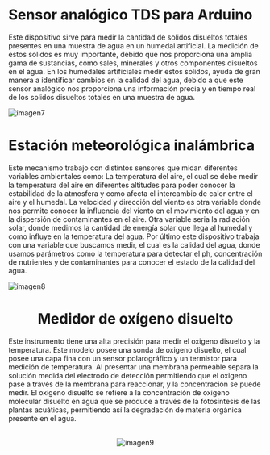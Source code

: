 # Sensor analógico TDS para Arduino
Este dispositivo sirve para medir la cantidad de solidos disueltos totales presentes en una muestra de agua en un humedal artificial.
La medición de estos solidos es muy importante, debido que nos proporciona una amplia gama de sustancias, como sales, minerales y otros componentes disueltos en el agua. En los humedales artificiales medir estos solidos, ayuda de gran manera a identificar cambios en la calidad del agua, debido a que este sensor analógico nos proporciona una información precia y en tiempo real de los solidos disueltos totales en una muestra de agua.

![imagen7](https://user-images.githubusercontent.com/118635410/248671347-cb1a951b-3f60-4f82-8d37-3f2b9e7f1217.png)

# Estación meteorológica inalámbrica
Este mecanismo  trabajo con distintos sensores que midan diferentes variables ambientales como:
La temperatura del aire, el cual se debe medir la temperatura del aire en diferentes altitudes para poder conocer la estabilidad de la atmosfera y como afecta el intercambio de calor entre el aire y el humedal.
La velocidad y dirección del viento es otra variable donde nos permite conocer la influencia del viento en el movimiento del agua y en la dispersión de contaminantes en el aire.
Otra variable seria la radiación solar, donde medimos la cantidad de energía solar que llega al humedal y como influye en la temperatura del agua.
Por último este dispositivo trabaja con una variable que buscamos medir, el cual es la calidad del agua, donde usamos parámetros como la temperatura para detectar el ph, concentración de nutrientes y de contaminantes para conocer el estado de la calidad del agua.

![imagen8](https://user-images.githubusercontent.com/118635410/248671675-1b0e1e73-fd43-47e6-a422-4f5e8fc7fe05.png)

<h1 align="center">Medidor de oxígeno disuelto</h1>
Este instrumento tiene una alta precisión para medir el oxigeno disuelto y la temperatura.
Este modelo posee una sonda de oxigeno disuelto, el cual posee una capa fina con un sensor polarográfico y un termistor para medición de temperatura. Al presentar una membrana permeable separa la solución medida del electrodo de detección permitiendo que el oxigeno pase a través de la membrana para reaccionar, y la concentración se puede medir.
El oxigeno disuelto se refiere a la concentración de oxigeno molecular disuelto en agua que se produce a través de la fotosíntesis de las plantas acuáticas, permitiendo así la degradación de materia orgánica presente en el agua.

<p align="center">
  <br>
  <img src="https://user-images.githubusercontent.com/118635410/248672110-aa555056-cfb5-4d9d-9267-eba78bd00967.png" alt="imagen9">
</p>



